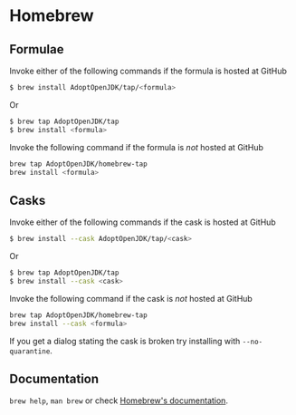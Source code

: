 # Homebrew

## Formulae
Invoke either of the following commands if the formula is hosted at GitHub

```sh
$ brew install AdoptOpenJDK/tap/<formula>
```

Or

```sh
$ brew tap AdoptOpenJDK/tap
$ brew install <formula>
```

Invoke the following command if the formula is *not* hosted at GitHub

```sh
brew tap AdoptOpenJDK/homebrew-tap 
brew install <formula>
```

## Casks
Invoke either of the following commands if the cask is hosted at GitHub

```sh
$ brew install --cask AdoptOpenJDK/tap/<cask>
```

Or

```sh
$ brew tap AdoptOpenJDK/tap
$ brew install --cask <cask>
```

Invoke the following command if the cask is *not* hosted at GitHub

```sh
brew tap AdoptOpenJDK/homebrew-tap 
brew install --cask <formula>
```

If you get a dialog stating the cask is broken try installing with `--no-quarantine`.

## Documentation
`brew help`, `man brew` or check [Homebrew's documentation](https://docs.brew.sh).
